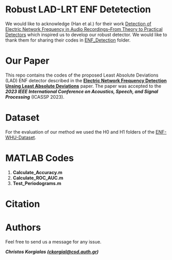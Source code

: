 # Robust LAD-LRT ENF Detetection

We would like to acknowledge (Han et al.) for their work [Detection of Electric Network Frequency in Audio Recordings–From Theory to Practical Detectors](https://ieeexplore.ieee.org/document/9143185) which inspired us to develop our robust detector. We would like to thank them for sharing their codes in [ENF_Detection](https://github.com/ghuawhu/ENF-WHU-Dataset/tree/master/ENF_Detection) folder. 

# Our Paper

This repo contains the codes of the proposed Least Absolute Deviations (LAD) ENF detector described in the [**Electric Network Frequency Detection Unsing Least Absolute Deviations**](https://ieeexplore.ieee.org/abstract/document/10095869) paper. The paper was accepted to the ***2023 IEEE International Conference on Acoustics, Speech, and Signal Processing*** (ICASSP 2023).

# Dataset

For the evaluation of our method we used the H0 and H1 folders of the [ENF-WHU-Dataset](https://github.com/ghuawhu/ENF-WHU-Dataset/tree/master/ENF-WHU-Dataset).

# MATLAB Codes

1. **Calculate_Accuracy.m**
2. **Calculate_ROC_AUC.m**
3. **Test_Periodograms.m** 

# Citation

# Authors

Feel free to send us a message for any issue.

***Christos Korgialas (ckorgial@csd.auth.gr)***
